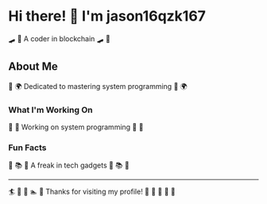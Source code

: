 # Hi there! 👋 I'm jason16qzk167

🛹 🏒 A coder in blockchain 🛹 🏒

## About Me
🎻 🌍 Dedicated to mastering system programming 🎻 🌍

### What I'm Working On
🚴 🏑 Working on system programming 🚴 🏑

### Fun Facts
🎪 📚 🚴 A freak in tech gadgets 🎪 📚 🚴

---
🏄 🎳 🎱 🏊 🏸 Thanks for visiting my profile! 🥊 🏒 🛶 🏏 🎾
